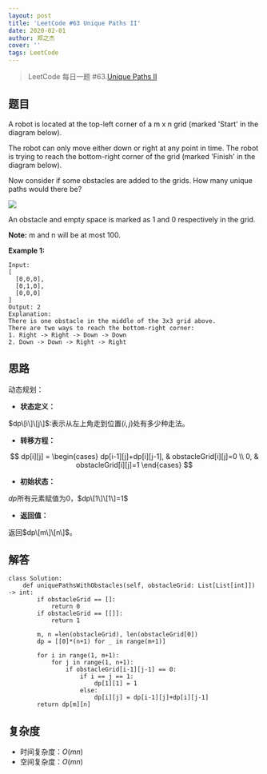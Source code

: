 ```yaml
---
layout: post
title: 'LeetCode #63 Unique Paths II'
date: 2020-02-01
author: 郑之杰
cover: ''
tags: LeetCode
---
```


> LeetCode 每日一题 #63.[Unique Paths II](https://leetcode-cn.com/problems/unique-paths-ii/)

## 题目
A robot is located at the top-left corner of a m x n grid (marked 'Start' in the diagram below).

The robot can only move either down or right at any point in time. The robot is trying to reach the bottom-right corner of the grid (marked 'Finish' in the diagram below).

Now consider if some obstacles are added to the grids. How many unique paths would there be?

![](https://assets.leetcode.com/uploads/2018/10/22/robot_maze.png)

An obstacle and empty space is marked as 1 and 0 respectively in the grid.

**Note:** m and n will be at most 100.

**Example 1:**
```
Input:
[
  [0,0,0],
  [0,1,0],
  [0,0,0]
]
Output: 2
Explanation:
There is one obstacle in the middle of the 3x3 grid above.
There are two ways to reach the bottom-right corner:
1. Right -> Right -> Down -> Down
2. Down -> Down -> Right -> Right
```

## 思路
动态规划：

- **状态定义：**

$dp\[i\]\[j\]$:表示从左上角走到位置$(i,j)$处有多少种走法。

- **转移方程：**

$$ dp[i][j] = \begin{cases} dp[i-1][j]+dp[i][j-1], & obstacleGrid[i][j]=0 \\ 0, & obstacleGrid[i][j]=1 \end{cases} $$

- **初始状态：**

$dp$所有元素赋值为0，$dp\[1\]\[1\]=1$

- **返回值：**

返回$dp\[m\]\[n\]$。

## 解答
```
class Solution:
    def uniquePathsWithObstacles(self, obstacleGrid: List[List[int]]) -> int:
        if obstacleGrid == []:
            return 0
        if obstacleGrid == [[]]:
            return 1

        m, n =len(obstacleGrid), len(obstacleGrid[0])
        dp = [[0]*(n+1) for _ in range(m+1)]

        for i in range(1, m+1):
            for j in range(1, n+1):
                if obstacleGrid[i-1][j-1] == 0:
                    if i == j == 1:
                        dp[1][1] = 1
                    else:
                        dp[i][j] = dp[i-1][j]+dp[i][j-1]
        return dp[m][n]
```

## 复杂度
- 时间复杂度：$O(mn)$
- 空间复杂度：$O(mn)$